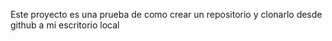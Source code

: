 Este proyecto es una prueba de como crear un repositorio y clonarlo desde github a mi escritorio local



